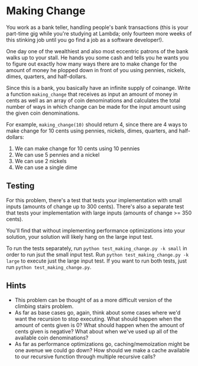 # Making Change

You work as a bank teller, handling people's bank transactions (this is your part-time gig while you're studying at Lambda; only fourteen more weeks of this stinking job until you go find a job as a software developer!). 

One day one of the wealthiest and also most eccentric patrons of the bank walks up to your stall. He hands you some cash and tells you he wants you to figure out exactly how many ways there are to make change for the amount of money he plopped down in front of you using pennies, nickels, dimes, quarters, and half-dollars. 

Since this is a bank, you basically have an infinite supply of coinange. Write a function `making_change` that receives as input an amount of money in cents as well as an array of coin denominations and calculates the total number of ways in which change can be made for the input amount using the given coin denominations. 

For example, `making_change(10)` should return 4, since there are 4 ways to make change for 10 cents using pennies, nickels, dimes, quarters, and half-dollars:

 1. We can make change for 10 cents using 10 pennies
 2. We can use 5 pennies and a nickel
 3. We can use 2 nickels
 4. We can use a single dime

## Testing 

For this problem, there's a test that tests your implementation with small inputs (amounts of change up to 300 cents). There's also a separate test that tests your implementation with large inputs (amounts of change >= 350 cents). 

You'll find that without implementing performance optimizations into your solution, your solution will likely hang on the large input test. 

To run the tests separately, run `python test_making_change.py -k small` in order to run jsut the small input test. Run `python test_making_change.py -k large` to execute just the large input test. If you want to run both tests, just run `python test_making_change.py`.

## Hints

 * This problem can be thought of as a more difficult version of the climbing stairs problem. 
 * As far as base cases go, again, think about some cases where we'd want the recursion to stop executing. What should happen when the amount of cents given is 0? What should happen when the amount of cents given is negative? What about when we've used up all of the available coin denominations?
 * As far as performance optimizations go, caching/memoization might be one avenue we could go down? How should we make a cache available to our recursive function through multiple recursive calls?